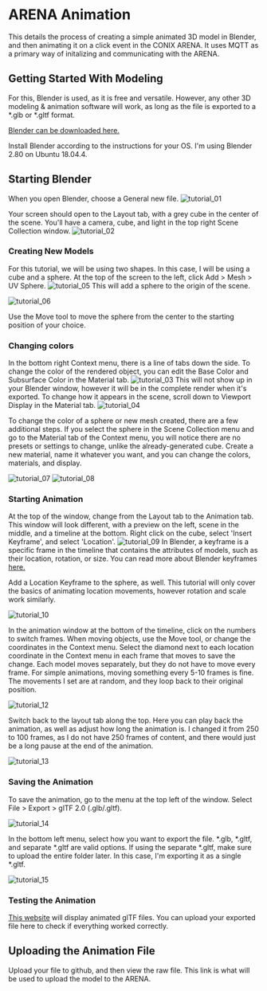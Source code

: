 # ARENA Animation
This details the process of creating a simple animated 3D model in Blender, and then animating it on a click event in the CONIX ARENA. It uses MQTT as a primary way of initalizing and communicating with the ARENA.

## Getting Started With Modeling
For this, Blender is used, as it is free and versatile. However, any other 3D modeling & animation software will work, as long as the file is exported to a *.glb or *.gltf format. 

[Blender can be downloaded here.](https://www.blender.org/download/)

Install Blender according to the instructions for your OS. I'm using Blender 2.80 on Ubuntu 18.04.4.

## Starting Blender
When you open Blender, choose a General new file. ![tutorial_01](https://raw.githubusercontent.com/CourtKowaluk/ARENA-Animation/master/images/tutorial_01.png)

Your screen should open to the Layout tab, with a grey cube in the center of the scene. You'll have a camera, cube, and light in the top right Scene Collection window. ![tutorial_02](https://raw.githubusercontent.com/CourtKowaluk/ARENA-Animation/master/images/tutorial_02.png)

### Creating New Models
For this tutorial, we will be using two shapes. In this case, I will be using a cube and a sphere. At the top of the screen to the left, click Add > Mesh > UV Sphere. ![tutorial_05](https://raw.githubusercontent.com/CourtKowaluk/ARENA-Animation/master/images/tutorial_05.png) This will add a sphere to the origin of the scene. 


![tutorial_06](https://raw.githubusercontent.com/CourtKowaluk/ARENA-Animation/master/images/tutorial_06.png) 

Use the Move tool to move the sphere from the center to the starting position of your choice. 

### Changing colors
In the bottom right Context menu, there is a line of tabs down the side. To change the color of the rendered object, you can edit the Base Color and Subsurface Color in the Material tab. ![tutorial_03](https://raw.githubusercontent.com/CourtKowaluk/ARENA-Animation/master/images/tutorial_03.png) This will not show up in your Blender window, however it will be in the complete render when it's exported. To change how it appears in the scene, scroll down to Viewport Display in the Material tab. ![tutorial_04](https://raw.githubusercontent.com/CourtKowaluk/ARENA-Animation/master/images/tutorial_04.png)

To change the color of a sphere or new mesh created, there are a few additional steps. If you select the sphere in the Scene Collection menu and go to the Material tab of the Context menu, you will notice there are no presets or settings to change, unlike the already-generated cube. Create a new material, name it whatever you want, and you can change the colors, materials, and display. 

![tutorial_07](https://raw.githubusercontent.com/CourtKowaluk/ARENA-Animation/master/images/tutorial_07.png) ![tutorial_08](https://raw.githubusercontent.com/CourtKowaluk/ARENA-Animation/master/images/tutorial_08.png)

### Starting Animation
At the top of the window, change from the Layout tab to the Animation tab. This window will look different, with a preview on the left, scene in the middle, and a timeline at the bottom. Right click on the cube, select 'Insert Keyframe', and select 'Location'. ![tutorial_09](https://raw.githubusercontent.com/CourtKowaluk/ARENA-Animation/master/images/tutorial_09.png) In Blender, a keyframe is a specific frame in the timeline that contains the attributes of models, such as their location, rotation, or size. You can read more about Blender keyframes [here.](https://docs.blender.org/manual/en/latest/animation/keyframes/introduction.html)

Add a Location Keyframe to the sphere, as well. This tutorial will only cover the basics of animating location movements, however rotation and scale work similarly. 

![tutorial_10](https://raw.githubusercontent.com/CourtKowaluk/ARENA-Animation/master/images/tutorial_10.png)

In the animation window at the bottom of the timeline, click on the numbers to switch frames. When moving objects, use the Move tool, or change the coordinates in the Context menu. Select the diamond next to each location coordinate in the Context menu in each frame that moves to save the change. Each model moves separately, but they do not have to move every frame. For simple animations, moving something every 5-10 frames is fine. The movements I set are at random, and they loop back to their original position. 

![tutorial_12](https://raw.githubusercontent.com/CourtKowaluk/ARENA-Animation/master/images/tutorial_12.png)

Switch back to the layout tab along the top. Here you can play back the animation, as well as adjust how long the animation is. I changed it from 250 to 100 frames, as I do not have 250 frames of content, and there would just be a long pause at the end of the animation.

![tutorial_13](https://raw.githubusercontent.com/CourtKowaluk/ARENA-Animation/master/images/tutorial_13.png) 

### Saving the Animation
To save the animation, go to the menu at the top left of the window. Select File > Export > glTF 2.0 (.glb/.gltf). 

![tutorial_14](https://raw.githubusercontent.com/CourtKowaluk/ARENA-Animation/master/images/tutorial_14.png) 

In the bottom left menu, select how you want to export the file. \*.glb, \*.gltf, and separate \*.gltf are valid options. If using the separate \*.gltf, make sure to upload the entire folder later. In this case, I'm exporting it as a single \*.gltf.

![tutorial_15](https://raw.githubusercontent.com/CourtKowaluk/ARENA-Animation/master/images/tutorial_15.png) 

### Testing the Animation
[This website](https://gltf-viewer.donmccurdy.com/) will display animated glTF files. You can upload your exported file here to check if everything worked correctly.

## Uploading the Animation File
Upload your file to github, and then view the raw file. This link is what will be used to upload the model to the ARENA.
